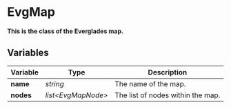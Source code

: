 # EvgMap
**This is the class of the Everglades map.**

## Variables
|Variable   |Type                   |Description                        |
|-----------|-----------------------|-----------------------------------|
|**name**   |*string*               |The name of the map.               |
|**nodes**  |*list\<EvgMapNode>*    |The list of nodes within the map.  |
